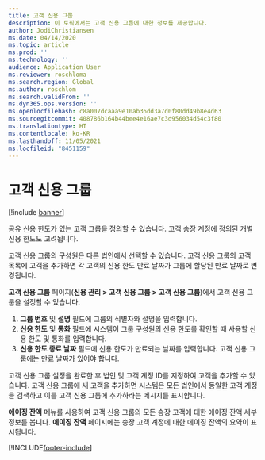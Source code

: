 ```yaml
---
title: 고객 신용 그룹
description: 이 토픽에서는 고객 신용 그룹에 대한 정보를 제공합니다.
author: JodiChristiansen
ms.date: 04/14/2020
ms.topic: article
ms.prod: ''
ms.technology: ''
audience: Application User
ms.reviewer: roschloma
ms.search.region: Global
ms.author: roschlom
ms.search.validFrom: ''
ms.dyn365.ops.version: ''
ms.openlocfilehash: c8a007dcaaa9e10ab36dd3a7d0f80dd49b8e4d63
ms.sourcegitcommit: 408786b164b44bee4e16ae7c3d956034d54c3f80
ms.translationtype: HT
ms.contentlocale: ko-KR
ms.lasthandoff: 11/05/2021
ms.locfileid: "8451159"
---
```

# <a name="customer-credit-groups"></a>고객 신용 그룹

[!include [banner](../includes/banner.md)]

공유 신용 한도가 있는 고객 그룹을 정의할 수 있습니다. 고객 송장 계정에 정의된 개별 신용 한도도 고려됩니다.

고객 신용 그룹의 구성원은 다른 법인에서 선택할 수 있습니다. 고객 신용 그룹의 고객 목록에 고객을 추가하면 각 고객의 신용 한도 만료 날짜가 그룹에 할당된 만료 날짜로 변경됩니다.

**고객 신용 그룹** 페이지(**신용 관리 \> 고객 신용 그룹 \> 고객 신용 그룹**)에서 고객 신용 그룹을 설정할 수 있습니다.

1. **그룹 번호** 및 **설명** 필드에 그룹의 식별자와 설명을 입력합니다.
2. **신용 한도** 및 **통화** 필드에 시스템이 그룹 구성원의 신용 한도를 확인할 때 사용할 신용 한도 및 통화를 입력합니다.
3. **신용 한도 종료 날짜** 필드에 신용 한도가 만료되는 날짜를 입력합니다. 고객 신용 그룹에는 만료 날짜가 있어야 합니다.

고객 신용 그룹 설정을 완료한 후 법인 및 고객 계정 ID를 지정하여 고객을 추가할 수 있습니다. 고객 신용 그룹에 새 고객을 추가하면 시스템은 모든 법인에서 동일한 고객 계정을 검색하고 이를 고객 신용 그룹에 추가하라는 메시지를 표시합니다.

**에이징 잔액** 메뉴를 사용하여 고객 신용 그룹의 모든 송장 고객에 대한 에이징 잔액 세부 정보를 봅니다. **에이징 잔액** 페이지에는 송장 고객 계정에 대한 에이징 잔액의 요약이 표시됩니다.


[!INCLUDE[footer-include](../../includes/footer-banner.md)]
